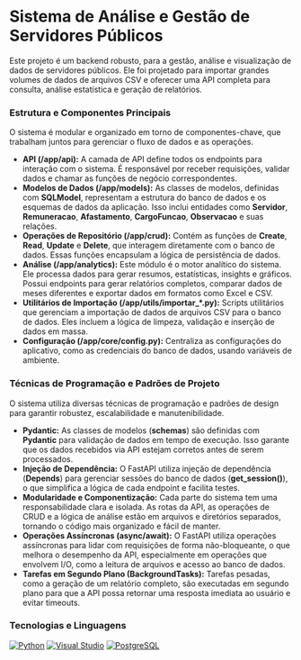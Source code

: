 # Sistema de Análise e Gestão de Servidores Públicos

Este projeto é um backend robusto, para a gestão, análise e visualização de dados de servidores públicos. Ele foi projetado para importar grandes volumes de dados de arquivos CSV e oferecer uma API completa para consulta, análise estatística e geração de relatórios.

### Estrutura e Componentes Principais

O sistema é modular e organizado em torno de componentes-chave, que trabalham juntos para gerenciar o fluxo de dados e as operações.

- **API (/app/api):** A camada de API define todos os endpoints para interação com o sistema. É responsável por receber requisições, validar dados e chamar as funções de negócio correspondentes.
- **Modelos de Dados (/app/models):** As classes de modelos, definidas com **SQLModel**, representam a estrutura do banco de dados e os esquemas de dados da aplicação. Isso inclui entidades como **Servidor**, **Remuneracao**, **Afastamento**, **CargoFuncao**, **Observacao** e suas relações.
- **Operações de Repositório (/app/crud):** Contém as funções de **Create**, **Read**, **Update** e **Delete**, que interagem diretamente com o banco de dados. Essas funções encapsulam a lógica de persistência de dados.
- **Análise (/app/analytics):** Este módulo é o motor analítico do sistema. Ele processa dados para gerar resumos, estatísticas, insights e gráficos. Possui endpoints para gerar relatórios completos, comparar dados de meses diferentes e exportar dados em formatos como Excel e CSV.
- **Utilitários de Importação (/app/utils/importar_*.py):** Scripts utilitários que gerenciam a importação de dados de arquivos CSV para o banco de dados. Eles incluem a lógica de limpeza, validação e inserção de dados em massa.
- **Configuração (/app/core/config.py):** Centraliza as configurações do aplicativo, como as credenciais do banco de dados, usando variáveis de ambiente.

### Técnicas de Programação e Padrões de Projeto

O sistema utiliza diversas técnicas de programação e padrões de design para garantir robustez, escalabilidade e manutenibilidade.

- **Pydantic:** As classes de modelos (**schemas**) são definidas com **Pydantic** para validação de dados em tempo de execução. Isso garante que os dados recebidos via API estejam corretos antes de serem processados.
- **Injeção de Dependência:** O FastAPI utiliza injeção de dependência (**Depends**) para gerenciar sessões do banco de dados (**get_session()**), o que simplifica a lógica de cada endpoint e facilita testes.
- **Modularidade e Componentização:** Cada parte do sistema tem uma responsabilidade clara e isolada. As rotas da API, as operações de CRUD e a lógica de análise estão em arquivos e diretórios separados, tornando o código mais organizado e fácil de manter.
- **Operações Assíncronas (async/await):** O FastAPI utiliza operações assíncronas para lidar com requisições de forma não-bloqueante, o que melhora o desempenho da API, especialmente em operações que envolvem I/O, como a leitura de arquivos e acesso ao banco de dados.
- **Tarefas em Segundo Plano (BackgroundTasks):** Tarefas pesadas, como a geração de um relatório completo, são executadas em segundo plano para que a API possa retornar uma resposta imediata ao usuário e evitar timeouts.

### Tecnologias e Linguagens

[![Python](https://img.shields.io/badge/Python-3776AB?style=for-the-badge&logo=python&logoColor=white)](https://www.python.org/)
[![Visual Studio](https://img.shields.io/badge/Visual%20Studio-5C2D91?style=for-the-badge&logo=visual-studio&logoColor=white)](https://visualstudio.microsoft.com/pt-br/)
[![PostgreSQL](https://img.shields.io/badge/PostgreSQL-316192?style=for-the-badge&logo=postgresql&logoColor=white)](https://www.postgresql.org/)
